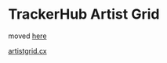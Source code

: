 # TrackerHub Artist Grid

moved <a href="https://github.com/EduardPrigoana/artistgrid">here</a>

<a href="https://artistgrid.cx">artistgrid.cx</a>
